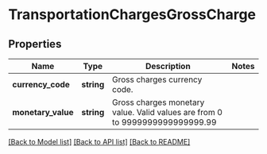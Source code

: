 # TransportationChargesGrossCharge

## Properties
Name | Type | Description | Notes
------------ | ------------- | ------------- | -------------
**currency_code** | **string** | Gross charges currency code. | 
**monetary_value** | **string** | Gross charges monetary value.  Valid values are from 0 to 9999999999999999.99 | 

[[Back to Model list]](../../README.md#documentation-for-models) [[Back to API list]](../../README.md#documentation-for-api-endpoints) [[Back to README]](../../README.md)

